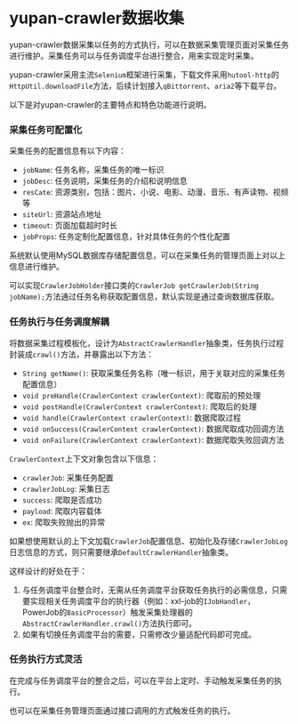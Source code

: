# yupan-crawler数据收集

yupan-crawler数据采集以任务的方式执行，可以在数据采集管理页面对采集任务进行维护。采集任务可以与任务调度平台进行整合，用来实现定时采集。

yupan-crawler采用主流`Selenium`框架进行采集，下载文件采用`hutool-http`的`HttpUtil.downloadFile`方法，后续计划接入`qBittorrent`、`aria2`等下载平台。

以下是对yupan-crawler的主要特点和特色功能进行说明。

### 采集任务可配置化

采集任务的配置信息有以下内容：
- `jobName`: 任务名称，采集任务的唯一标识
- `jobDesc`: 任务说明，采集任务的介绍和说明信息
- `resCate`: 资源类别，包括：图片、小说、电影、动漫、音乐、有声读物、视频等
- `siteUrl`: 资源站点地址
- `timeout`: 页面加载超时时长
- `jobProps`: 任务定制化配置信息，针对具体任务的个性化配置

系统默认使用MySQL数据库存储配置信息，可以在采集任务的管理页面上对以上信息进行维护。

可以实现`CrawlerJobHolder`接口类的`CrawlerJob getCrawlerJob(String jobName);`方法通过任务名称获取配置信息，默认实现是通过查询数据库获取。

### 任务执行与任务调度解耦

将数据采集过程模板化，设计为`AbstractCrawlerHandler`抽象类，任务执行过程封装成`crawl()`方法，并暴露出以下方法：
- `String getName()`: 获取采集任务名称（唯一标识，用于关联对应的采集任务配置信息）
- `void preHandle(CrawlerContext crawlerContext)`: 爬取前的预处理
- `void postHandle(CrawlerContext crawlerContext)`: 爬取后的处理
- `void handle(CrawlerContext crawlerContext)`: 数据爬取过程
- `void onSuccess(CrawlerContext crawlerContext)`: 数据爬取成功回调方法
- `void onFailure(CrawlerContext crawlerContext)`: 数据爬取失败回调方法

`CrawlerContext`上下文对象包含以下信息：
- `crawlerJob`: 采集任务配置
- `crawlerJobLog`: 采集日志
- `success`: 爬取是否成功
- `payload`: 爬取内容载体
- `ex`: 爬取失败抛出的异常

如果想使用默认的上下文加载`CrawlerJob`配置信息、初始化及存储`CrawlerJobLog`日志信息的方式，则只需要继承`DefaultCrawlerHandler`抽象类。

这样设计的好处在于：
1. 与任务调度平台整合时，无需从任务调度平台获取任务执行的必需信息，只需要实现相关任务调度平台的执行器（例如：xxl-job的`IJobHandler`，PowerJob的`BasicProcessor`）触发采集处理器的`AbstractCrawlerHandler.crawl()`方法执行即可。
2. 如果有切换任务调度平台的需要，只需修改少量适配代码即可完成。

### 任务执行方式灵活

在完成与任务调度平台的整合之后，可以在平台上定时、手动触发采集任务的执行。

也可以在采集任务管理页面通过接口调用的方式触发任务的执行。
